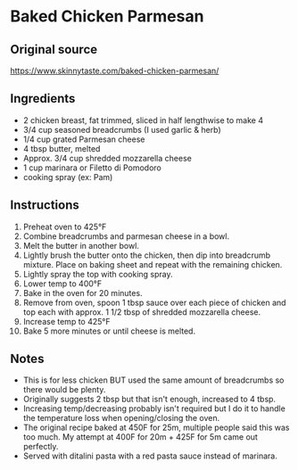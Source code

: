 # Baked Chicken Parmesan

## Original source
https://www.skinnytaste.com/baked-chicken-parmesan/ 

## Ingredients
-  2 chicken breast, fat trimmed, sliced in half lengthwise to make 4
-  3/4 cup seasoned breadcrumbs (I used garlic & herb)
-  1/4 cup grated Parmesan cheese
-  4 tbsp butter, melted
-  Approx. 3/4 cup shredded mozzarella cheese
-  1 cup marinara or Filetto di Pomodoro
-  cooking spray (ex: Pam)

## Instructions
1.  Preheat oven to 425°F
1.  Combine breadcrumbs and parmesan cheese in a bowl.
1.  Melt the butter in another bowl.
1.  Lightly brush the butter onto the chicken, then dip into breadcrumb mixture.  Place on baking sheet and repeat with the remaining chicken.
1.  Lightly spray the top with cooking spray.
1.  Lower temp to 400°F
1.  Bake in the oven for 20 minutes.
1.  Remove from oven, spoon 1 tbsp sauce over each piece of chicken and top each with approx. 1 1/2 tbsp of shredded mozzarella cheese.
1.  Increase temp to 425°F
1.  Bake 5 more minutes or until cheese is melted.

## Notes
-  This is for less chicken BUT used the same amount of breadcrumbs so there would be plenty. 
-  Originally suggests 2 tbsp but that isn't enough, increased to 4 tbsp.
-  Increasing temp/decreasing probably isn't required but I do it to handle the temperature loss when opening/closing the oven.
-  The original recipe baked at 450F for 25m, multiple people said this was too much. My attempt at 400F for 20m + 425F for 5m came out perfectly.
-  Served with ditalini pasta with a red pasta sauce instead of marinara.
